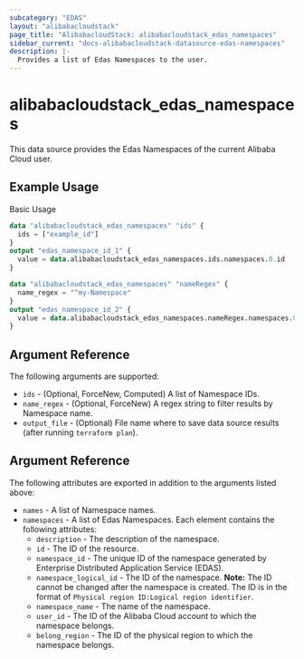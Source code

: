 ```yaml
---
subcategory: "EDAS"
layout: "alibabacloudstack"
page_title: "AlibabacloudStack: alibabacloudstack_edas_namespaces"
sidebar_current: "docs-alibabacloudstack-datasource-edas-namespaces"
description: |-
  Provides a list of Edas Namespaces to the user.
---
```


# alibabacloudstack\_edas\_namespaces

This data source provides the Edas Namespaces of the current Alibaba Cloud user.



## Example Usage

Basic Usage

```terraform
data "alibabacloudstack_edas_namespaces" "ids" {
  ids = ["example_id"]
}
output "edas_namespace_id_1" {
  value = data.alibabacloudstack_edas_namespaces.ids.namespaces.0.id
}

data "alibabacloudstack_edas_namespaces" "nameRegex" {
  name_regex = "^my-Namespace"
}
output "edas_namespace_id_2" {
  value = data.alibabacloudstack_edas_namespaces.nameRegex.namespaces.0.id
}
```

## Argument Reference

The following arguments are supported:

* `ids` - (Optional, ForceNew, Computed)  A list of Namespace IDs.
* `name_regex` - (Optional, ForceNew) A regex string to filter results by Namespace name.
* `output_file` - (Optional) File name where to save data source results (after running `terraform plan`).

## Argument Reference

The following attributes are exported in addition to the arguments listed above:

* `names` - A list of Namespace names.
* `namespaces` - A list of Edas Namespaces. Each element contains the following attributes:
  * `description` - The description of the namespace.
  * `id` - The ID of the resource.
  * `namespace_id` - The unique ID of the namespace generated by Enterprise Distributed Application Service (EDAS).
  * `namespace_logical_id` - The ID of the namespace. **Note:** The ID cannot be changed after the namespace is created. The ID is in the format of `Physical region ID:Logical region identifier`.
  * `namespace_name` - The name of the namespace.
  * `user_id` - The ID of the Alibaba Cloud account to which the namespace belongs.
  * `belong_region` - The ID of the physical region to which the namespace belongs.